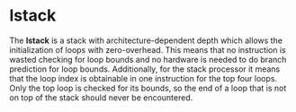 # lstack

The **lstack** is a stack with architecture-dependent depth which allows the initialization of loops with zero-overhead. This means that no instruction is wasted checking for loop bounds and no hardware is needed to do branch prediction for loop bounds. Additionally, for the stack processor it means that the loop index is obtainable in one instruction for the top four loops. Only the top loop is checked for its bounds, so the end of a loop that is not on top of the stack should never be encountered.

